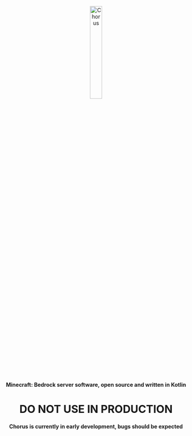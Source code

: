 <p align="center">
    <a href="https://enderverse-creations.com">
      <img src=".github/img/chorus.png" width=25% alt="Chorus">
    </a>
    <p align="center">
        <strong>
            Minecraft: Bedrock server software, open source and written in Kotlin
        </strong>
    </p>
    <h1 align="center">
        DO NOT USE IN PRODUCTION
    </h1>
    <h4 align="center">
        Chorus is currently in early development, bugs should be expected
    </h4>
</p>